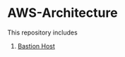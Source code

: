 # AWS-Architecture  
This repository includes   
1. [Bastion Host](https://github.com/Khwansiri/AWS-Architecture/tree/master/BastionHost) 
     
